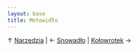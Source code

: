 ```yaml
---
layout: base
title: Motowidło
---
```

↑ [Narzędzia](/narzedzia/) | ← [Snowadło](/narzedzia/snowadlo/) | [Kołowrotek](/narzedzia/kolowrotek/) →